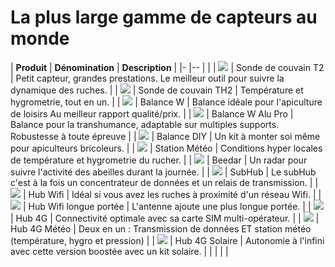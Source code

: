 # La plus large gamme de capteurs au monde

| **Produit** | **Dénomination** | **Description** |
|-            |--               |                  |
| ![](./images/products/t2.png#medium) | Sonde de couvain T2 | Petit capteur, grandes prestations. Le meilleur outil pour suivre la dynamique des ruches. |
| ![](./images/products/th2.png#medium) | Sonde de couvain TH2 | Température et hygrometrie, tout en un. |
| ![](./images/products/w.png#medium) | Balance W | Balance idéale pour l'apiculture de loisirs Au meilleur rapport qualité/prix. |
| ![](./images/products/W_alu_Pro.jpg#medium) | Balance W Alu Pro | Balance pour la transhumance, adaptable sur multiples supports. Robustesse à toute épreuve |
| ![](./images/products/diy_all.png#medium) | Balance DIY | Un kit à monter soi même pour apiculteurs bricoleurs. |
| ![](./images/products/meteo.png#medium) | Station Météo | Conditions hyper locales de température et hygrometrie du rucher. |
| ![](./images/products/beedar.jpg#medium) | Beedar | Un radar pour suivre l'activité des abeilles durant la journée. |
| ![](./images/products/subHub.jpg#medium) | SubHub | Le subHub c'est à la fois un concentrateur de données et un relais de transmission. |
| ![](./images/products/xwifi.jpg#medium) | Hub Wifi | Idéal si vous avez les ruches à proximité d'un réseau Wifi. |
| ![](./images/products/xwifi_ext.jpg#medium) | Hub Wifi longue portée | L'antenne ajoute une plus longue portée. |
| ![](./images/products/t91.png#medium) | Hub 4G | Connectivité optimale avec sa carte SIM multi-opérateur. |
| ![](./images/products/t91_weather.jpg#medium) | Hub 4G Météo | Deux en un : Transmission de données ET station météo (température, hygro et pression) |
| ![](./images/products/t91_solar.jpg#medium) | Hub 4G Solaire | Autonomie à l'infini avec cette version boostée avec un kit solaire. |
|   |   |  |

